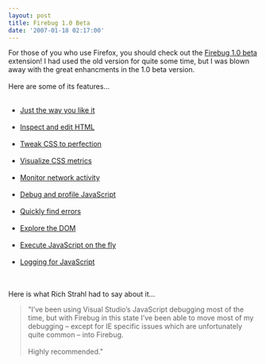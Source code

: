```yaml
---
layout: post
title: Firebug 1.0 Beta
date: '2007-01-18 02:17:00'
---
```


For those of you who use Firefox, you should check out the <a href="http://getfirebug.com/">Firebug 1.0 beta</a> extension! I had used the old version for quite some time, but I was blown away with the great enhancments in the 1.0 beta version.<br><br>Here are some of its features...<br><ul><br><li><a href="http://getfirebug.com/using.html">Just the way you like it</a></li><br><li><a href="http://getfirebug.com/html.html">Inspect and edit HTML</a></li><br><li><a href="http://getfirebug.com/css.html">Tweak CSS to perfection</a></li><br><li><a href="http://getfirebug.com/layout.html">Visualize CSS metrics</a></li><br><li><a href="http://getfirebug.com/net.html">Monitor network activity</a></li><br><li><a href="http://getfirebug.com/js.html">Debug and profile JavaScript</a></li><br><li><a href="http://getfirebug.com/errors.html">Quickly find errors</a></li><br><li><a href="http://getfirebug.com/dom.html">Explore the DOM</a></li><br><li><a href="http://getfirebug.com/cl.html">Execute JavaScript on the fly</a></li><br><li><a href="http://getfirebug.com/logging.html">Logging for JavaScript</a></li><br></ul><br>Here is what Rich Strahl had to say about it...<br><blockquote cite="http://west-wind.com/weblog/posts/10019.aspx">"I’ve been using Visual Studio’s JavaScript debugging most of the time, but with Firebug in this state I’ve been able to move most of my debugging – except for IE specific issues which are unfortunately quite common – into Firebug.<br><br>Highly recommended."</blockquote>